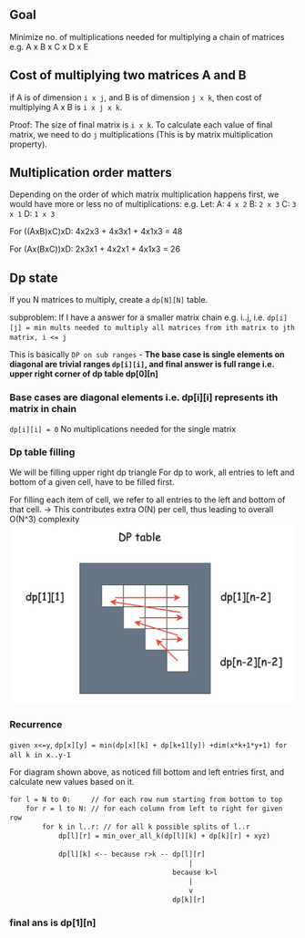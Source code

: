 
## Goal

Minimize no. of multiplications needed for multiplying a chain of matrices
e.g. A x B x C x D x E

## Cost of multiplying two matrices A and B

if A is of dimension `i x j`, and B is of dimension `j x k`,
then cost of multiplying A x B is `i x j x k`.

Proof: The size of final matrix is `i x k`. To calculate each value of final matrix, we need to do `j` multiplications (This is by matrix multiplication property).

## Multiplication order matters

Depending on the order of which matrix multiplication happens first, we would have more or less no of multiplications:
e.g. 
Let:
A: `4 x 2`
B: `2 x 3`
C: `3 x 1`
D: `1 x 3`

For ((AxB)xC)xD: 4x2x3 + 4x3x1 + 4x1x3 = 48

For (Ax(BxC))xD: 2x3x1 + 4x2x1 + 4x1x3 = 26

## Dp state

If you N matrices to multiply,
create a `dp[N][N]` table.

subproblem: If I have a answer for a smaller matrix chain e.g. i..j, 
i.e. `dp[i][j] = min mults needed to multiply all matrices from ith matrix to jth matrix, i <= j`

This is basically `DP on sub ranges` - **The base case is single elements on diagonal are trivial ranges `dp[i][i]`, and final answer is full range i.e. upper right corner of dp table dp[0][n]**

### Base cases are diagonal elements i.e. dp[i][i] represents ith matrix in chain

`dp[i][i] = 0`
No multiplications needed for the single matrix

### Dp table filling 

We will be filling upper right dp triangle
For dp to work, all entries to left and bottom of a given cell, have to be filled first.

For filling each item of cell, we refer to all entries to the left and bottom of that cell. -> This contributes extra O(N) per cell, thus leading to overall O(N^3) complexity
![diagonal dp filling](images/diagonaldpfilling.png)

### Recurrence

`given x<=y`,
`dp[x][y] = min(dp[x][k] + dp[k+1][y]) +dim(x*k+1*y+1) for all k in x..y-1`

For diagram shown above, as noticed fill bottom and left entries first, and calculate new values based on it.
```
for l = N to 0:     // for each row num starting from bottom to top
    for r = l to N: // for each column from left to right for given row
        for k in l..r: // for all k possible splits of l..r
            dp[l][r] = min_over_all_k(dp[l][k] + dp[k][r] + xyz)

            dp[l][k] <-- because r>k -- dp[l][r]
                                            |
                                        because k>l
                                            |
                                            v
                                        dp[k][r]
```

### final ans is dp[1][n]

